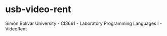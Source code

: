 # usb-video-rent
Simón Bolívar University - CI3661 - Laboratory Programming Languages I - VideoRent
